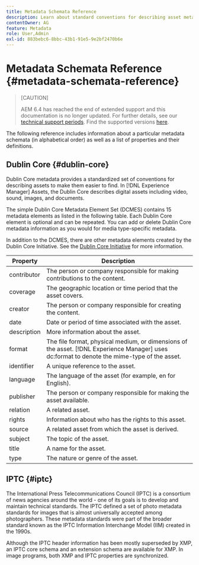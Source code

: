 ```yaml
---
title: Metadata Schemata Reference
description: Learn about standard conventions for describing asset metadata, including Dublin Core, IPTC, and other metadata schema. 
contentOwner: AG
feature: Metadata
role: User,Admin
exl-id: 883bebc6-8bbc-43b1-91e5-9e2bf2470b6e
---
```

# Metadata Schemata Reference {#metadata-schemata-reference}

>[CAUTION]
>
>AEM 6.4 has reached the end of extended support and this documentation is no longer updated. For further details, see our [technical support periods](https://helpx.adobe.com/support/programs/eol-matrix.html). Find the supported versions [here](https://experienceleague.adobe.com/docs/).

The following reference includes information about a particular metadata schemata (in alphabetical order) as well as a list of properties and their definitions.

## Dublin Core {#dublin-core}

Dublin Core metadata provides a standardized set of conventions for describing assets to make them easier to find. In [!DNL Experience Manager] Assets, the Dublin Core describes digital assets including video, sound, images, and documents.

The simple Dublin Core Metadata Element Set (DCMES) contains 15 metadata elements as listed in the following table. Each Dublin Core element is optional and can be repeated. You can add or delete Dublin Core metadata information as you would for media type-specific metadata.

In addition to the DCMES, there are other metadata elements created by the Dublin Core Initiative. See the [Dublin Core Initiative](https://dublincore.org/) for more information.

| Property | Description |
|---|---|
| contributor | The person or company responsible for making contributions to the content. |
| coverage | The geographic location or time period that the asset covers. |
| creator | The person or company responsible for creating the content. |
| date | Date or period of time associated with the asset. |
| description | More information about the asset. |
| format | The file format, physical medium, or dimensions of the asset. [!DNL Experience Manager] uses dc:format to denote the mime-type of the asset. |
| identifier | A unique reference to the asset. |
| language | The language of the asset (for example, en for English). |
| publisher | The person or company responsible for making the asset available. |
| relation | A related asset. |
| rights | Information about who has the rights to this asset. |
| source | A related asset from which the asset is derived. |
| subject | The topic of the asset. |
| title | A name for the asset. |
| type | The nature or genre of the asset. |

## IPTC {#iptc}

The International Press Telecommunications Council (IPTC) is a consortium of news agencies around the world - one of its goals is to develop and maintain technical standards. The IPTC defined a set of photo metadata standards for images that is almost universally accepted among photographers. These metadata standards were part of the broader standard known as the IPTC Information Interchange Model (IIM) created in the 1990s.

Although the IPTC header information has been mostly superseded by XMP, an IPTC core schema and an extension schema are available for XMP. In image programs, both XMP and IPTC properties are synchronized.
